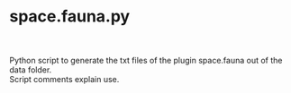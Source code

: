 # space.fauna.py
<br>
<br>
Python script to generate the txt files of the plugin space.fauna out of the data folder.<br>
Script comments explain use.<br>
<br>